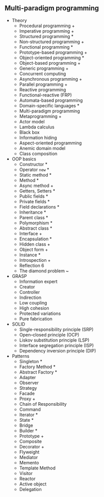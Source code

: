 ## Multi-paradigm programming

- Theory
  - Procedural programming +
  - Imperative programming +
  - Structured programming \*
  - Non-structured programming +
  - Functional programming \*
  - Prototype-based programming +
  - Object-oriented programming \*
  - Object-based programming +
  - Generic programming +
  - Concurrent computing
  - Asynchronous programming +
  - Parallel programming +
  - Reactive programming
  - Functional-reactive (FRP)
  - Automata-based programming
  - Domain-specific languages \*
  - Multi-paradigm programming
  - Metaprogramming +
  - Actor model
  - Lambda calculus
  - Black box
  - Information hiding
  - Aspect-oriented programming
  - Anemic domain model
  - Class composition
- OOP basics
  - Constructor \*
  - Operator `new` \*
  - Static method \*
  - Method \*
  - Async method +
  - Getters, Setters \*
  - Public fields \*
  - Private fields \*
  - Field declarations \*
  - Inheritance \*
  - Parent class \*
  - Polymorphism \*
  - Abstract class \*
  - Interface +
  - Encapsulation \*
  - Hidden class +
  - Object form +
  - Instance \*
  - Introspection +
  - Reflection 6
  - The diamond problem ~
- GRASP
  - Information expert
  - Creator
  - Controller
  - Indirection
  - Low coupling
  - High cohesion
  - Protected variations
  - Pure fabrication
- SOLID
  - Single-responsibility principle (SRP)
  - Open–closed principle (OCP)
  - Liskov substitution principle (LSP)
  - Interface segregation principle (ISP)
  - Dependency inversion principle (DIP)
- Patterns
  - Singleton \*
  - Factory Method \*
  - Abstract Factory \*
  - Adapter
  - Observer
  - Strategy
  - Facade
  - Proxy +
  - Chain of Responsibility
  - Command
  - Iterator \*
  - State \*
  - Bridge
  - Builder \*
  - Prototype +
  - Composite
  - Decorator +
  - Flyweight
  - Mediator
  - Memento
  - Template Method
  - Visitor
  - Reactor
  - Active object
  - Delegation
